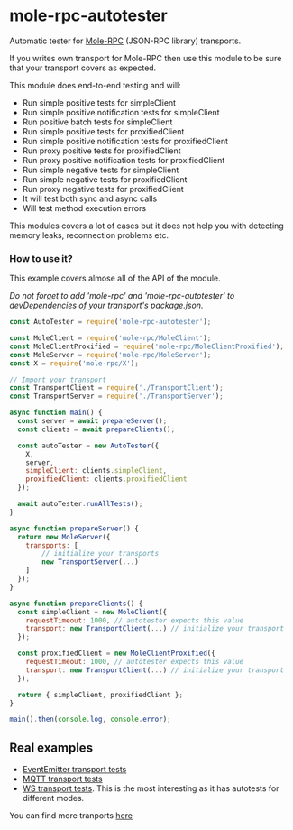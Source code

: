 # mole-rpc-autotester
Automatic tester for [Mole-RPC](https://www.npmjs.com/package/mole-rpc) (JSON-RPC library) transports.

If you writes own transport for Mole-RPC then use this module to be sure that your transport covers as expected.

This module does end-to-end testing and will:

* Run simple positive tests for simpleClient
* Run simple positive notification tests for simpleClient
* Run positive batch tests for simpleClient
* Run simple positive tests for proxifiedClient
* Run simple positive notification tests for proxifiedClient
* Run proxy positive tests for proxifiedClient
* Run proxy positive notification tests for proxifiedClient
* Run simple negative tests for simpleClient
* Run simple negative tests for proxifiedClient
* Run proxy negative tests for proxifiedClient
* It will test both sync and async calls
* Will test method execution errors

This modules covers a lot of cases but it does not help you with detecting memory leaks, reconnection problems etc.

### How to use it?

This example covers almose all of the API of the module.

*Do not forget to add 'mole-rpc' and 'mole-rpc-autotester' to devDependencies of your transport's package.json.*


```js
const AutoTester = require('mole-rpc-autotester');

const MoleClient = require('mole-rpc/MoleClient');
const MoleClientProxified = require('mole-rpc/MoleClientProxified');
const MoleServer = require('mole-rpc/MoleServer');
const X = require('mole-rpc/X');

// Import your transport
const TransportClient = require('./TransportClient');
const TransportServer = require('./TransportServer');

async function main() {
  const server = await prepareServer();
  const clients = await prepareClients();

  const autoTester = new AutoTester({
    X,
    server,
    simpleClient: clients.simpleClient,
    proxifiedClient: clients.proxifiedClient
  });

  await autoTester.runAllTests();
}

async function prepareServer() {
  return new MoleServer({
    transports: [
        // initialize your transports
        new TransportServer(...)
    ]
  });
}

async function prepareClients() {
  const simpleClient = new MoleClient({
    requestTimeout: 1000, // autotester expects this value
    transport: new TransportClient(...) // initialize your transport
  });

  const proxifiedClient = new MoleClientProxified({
    requestTimeout: 1000, // autotester expects this value
    transport: new TransportClient(...) // initialize your transport
  });

  return { simpleClient, proxifiedClient };
}

main().then(console.log, console.error);

```

## Real examples

* [EventEmitter transport tests](https://github.com/koorchik/node-mole-rpc-transport-eventemitter/blob/master/tests/autotests.js)
* [MQTT transport tests](https://github.com/koorchik/node-mole-rpc-transport-mqtt/blob/master/tests/autotests.js)
* [WS transport tests](https://github.com/koorchik/node-mole-rpc-transport-ws/tree/master/tests). This is the most interesting as it has autotests for different modes.


You can find more tranports [here](https://www.npmjs.com/search?q=keywords:mole-transport)